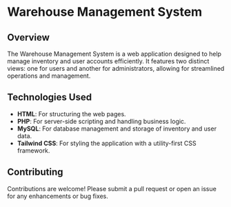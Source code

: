 # Warehouse Management System

## Overview
The Warehouse Management System is a web application designed to help manage inventory and user accounts efficiently. It features two distinct views: one for users and another for administrators, allowing for streamlined operations and management.

## Technologies Used
- **HTML**: For structuring the web pages.
- **PHP**: For server-side scripting and handling business logic.
- **MySQL**: For database management and storage of inventory and user data.
- **Tailwind CSS**: For styling the application with a utility-first CSS framework.

## Contributing
Contributions are welcome! Please submit a pull request or open an issue for any enhancements or bug fixes.

